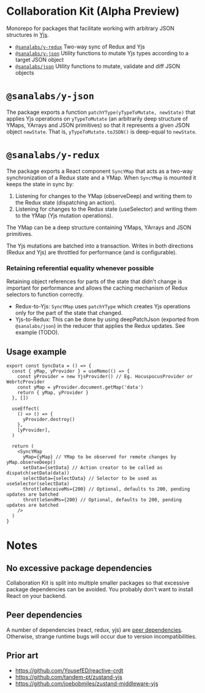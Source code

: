 # Collaboration Kit (Alpha Preview)

Monorepo for packages that facilitate working with arbitrary JSON structures in [Yjs](https://github.com/yjs/yjs).

<!-- - `@sanalabs/y-react` Two-way sync of React state and Yjs -->

- [`@sanalabs/y-redux`](#sanalabsy-redux) Two-way sync of Redux and Yjs
- [`@sanalabs/y-json`](#sanalabsy-json) Utility functions to mutate Yjs types according to a target JSON object
- [`@sanalabs/json`](#sanalabsjson) Utility functions to mutate, validate and diff JSON objects

# `@sanalabs/y-json`

The package exports a function `patchYType(yTypeToMutate, newState)` that applies Yjs operations on `yTypeToMutate` (an arbitrarily deep structure of YMaps, YArrays and JSON primitives) so that it represents a given JSON object `newState`. That is, `yTypeToMutate.toJSON()` is deep-equal to `newState`.

# `@sanalabs/y-redux`

The package exports a React component `SyncYMap` that acts as a two-way synchronization of a Redux state and a YMap. When `SyncYMap` is mounted it keeps the state in sync by:

1. Listening for changes to the YMap (observeDeep) and writing them to the Redux state (dispatching an action).
2. Listening for changes to the Redux state (useSelector) and writing them to the YMap (Yjs mutation operations).

The YMap can be a deep structure containing YMaps, YArrays and JSON primitives.

The Yjs mutations are batched into a transaction. Writes in both directions (Redux and Yjs) are throttled for performance (and is configurable).

### Retaining referential equality whenever possible

Retaining object references for parts of the state that didn't change is important for performance and allows the caching mechanism of Redux selectors to function correctly.

- Redux-to-Yjs: `SyncYMap` uses `patchYType` which creates Yjs operations only for the part of the state that changed.
- Yjs-to-Redux: This can be done by using deepPatchJson (exported from `@sanalabs/json`) in the reducer that applies the Redux updates. See example (TODO).

## Usage example

```tsx
export const SyncData = () => {
  const { yMap, yProvider } = useMemo(() => {
    const yProvider = new YjsProvider() // Eg. HocuspocusProvider or WebrtcProvider
    const yMap = yProvider.document.getMap('data')
    return { yMap, yProvider }
  }, [])

  useEffect(
    () => () => {
      yProvider.destroy()
    },
    [yProvider],
  )

  return (
    <SyncYMap
      yMap={yMap} // YMap to be observed for remote changes by yMap.observeDeep()
      setData={setData} // Action creator to be called as dispatch(setData(data))
      selectData={selectData} // Selector to be used as useSelector(selectData)
      throttleReceiveMs={200} // Optional, defaults to 200, pending updates are batched
      throttleSendMs={200} // Optional, defaults to 200, pending updates are batched
    />
  )
}
```

# Notes

## No excessive package dependencies

Collaboration Kit is split into multiple smaller packages so that excessive package dependencies can be avoided. You probably don't want to install React on your backend.

## Peer dependencies

A number of dependencies (react, redux, yjs) are [peer dependencies](https://docs.npmjs.com/cli/v7/configuring-npm/package-json#peerdependencies). Otherwise, strange runtime bugs will occur due to version incompatibilities.

## Prior art

- https://github.com/YousefED/reactive-crdt
- https://github.com/tandem-pt/zustand-yjs
- https://github.com/joebobmiles/zustand-middleware-yjs
